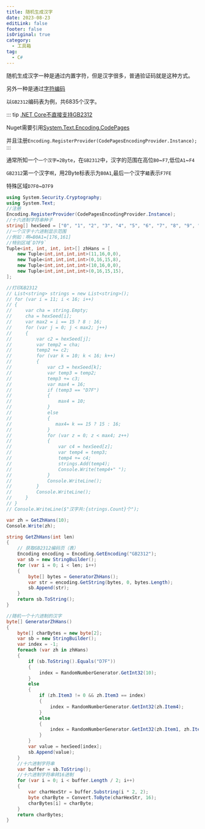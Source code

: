 ```yaml
---
title: 随机生成汉字
date: 2023-08-23
editLink: false
footer: false
isOriginal: true
category:
  - 工具箱
tag:
  - C#
---
```


随机生成汉字一种是通过内置字符，但是汉字很多，普通验证码就是这种方式。

另外一种是通过[字符编码](https://learn.microsoft.com/zh-cn/dotnet/standard/base-types/character-encoding)

以`GB2312`编码表为例，共6835个汉字。

::: tip
[.NET Core不直接支持GB2312](https://learn.microsoft.com/zh-cn/dotnet/standard/base-types/character-encoding#net-core-encoding-support)

Nuget需要引用[System.Text.Encoding.CodePages](https://www.nuget.org/packages/System.Text.Encoding.CodePages/)

并且注册`Encoding.RegisterProvider(CodePagesEncodingProvider.Instance);`
:::

通常所知一个`一个汉字=2Byte`，在`GB2312`中，汉字的范围在高位`B0`~`F7`,低位`A1`~`F4`

`GB2312`第一个汉字`啊`，用2Byte标表示为`B0A1`,最后一个汉字`齄`表示`F7FE`

特殊区域`D7F0`~`D7F9`

```cs
using System.Security.Cryptography;
using System.Text;
//注册
Encoding.RegisterProvider(CodePagesEncodingProvider.Instance);
//十六进制字符串种子
string[] hexSeed = ["0", "1", "2", "3", "4", "5", "6", "7", "8", "9", "A", "B", "C", "D", "E", "F"];
//一个汉字十六进制显示范围
//例如：啊=B0A1=[176,161]
//特别区域`D7F9`
Tuple<int, int, int, int>[] zhHans = [
    new Tuple<int,int,int,int>(11,16,0,0),
    new Tuple<int,int,int,int>(0,16,15,8),
    new Tuple<int,int,int,int>(10,16,0,0),
    new Tuple<int,int,int,int>(0,16,15,15),
];

//打印GB2312
// List<string> strings = new List<string>();
// for (var i = 11; i < 16; i++)
// {
//     var cha = string.Empty;
//     cha = hexSeed[i];
//     var max2 = i == 15 ? 8 : 16;
//     for (var j = 0; j < max2; j++)
//     {
//         var c2 = hexSeed[j];
//         var temp2 = cha;
//         temp2 += c2;
//         for (var k = 10; k < 16; k++)
//         {
//             var c3 = hexSeed[k];
//             var temp3 = temp2;
//             temp3 += c3;
//             var max4 = 16;
//             if (temp3 == "D7F")
//             {
//                 max4 = 10;
//             }
//             else
//             {
//                max4= k == 15 ? 15 : 16;
//             }
//             for (var z = 0; z < max4; z++)
//             {
//                 var c4 = hexSeed[z];
//                 var temp4 = temp3;
//                 temp4 += c4;
//                 strings.Add(temp4);
//                 Console.Write(temp4+" ");
//             }
//             Console.WriteLine();
//         }
//         Console.WriteLine();
//     }
// }
// Console.WriteLine($"汉字共:{strings.Count}个");

var zh = GetZhHans(10);
Console.Write(zh);

string GetZhHans(int len)
{
    // 获取GB2312编码页（表） 
    Encoding encoding = Encoding.GetEncoding("GB2312");
    var sb = new StringBuilder();
    for (var i = 0; i < len; i++)
    {
        byte[] bytes = GeneratorZhHans();
        var str = encoding.GetString(bytes, 0, bytes.Length);
        sb.Append(str);
    }
    return sb.ToString();
}

//随机一个十六进制的汉字
byte[] GeneratorZhHans()
{
    byte[] charBytes = new byte[2];
    var sb = new StringBuilder();
    var index = -1;
    foreach (var zh in zhHans)
    {
        if (sb.ToString().Equals("D7F"))
        {
            index = RandomNumberGenerator.GetInt32(10);
        }
        else
        {
            if (zh.Item3 != 0 && zh.Item3 == index)
            {
                index = RandomNumberGenerator.GetInt32(zh.Item4);
            }
            else
            {
                index = RandomNumberGenerator.GetInt32(zh.Item1, zh.Item2);
            }
        }
        var value = hexSeed[index];
        sb.Append(value);
    }
    //十六进制字符串
    var buffer = sb.ToString();
    //十六进制字符串转16进制
    for (var i = 0; i < buffer.Length / 2; i++)
    {
        var charHexStr = buffer.Substring(i * 2, 2);
        byte charByte = Convert.ToByte(charHexStr, 16);
        charBytes[i] = charByte;
    }
    return charBytes;
}
```